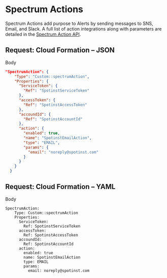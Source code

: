 # Spectrum Actions

Spectrum Actions add purpose to Alerts by sending messages to SNS, Email, and Slack.  A full list of action integrations along with parameters are detailed in the [Spectrum Action API](https://docs.spot.io/spotinst-api/spectrum/actions/create-action/).

## Request: Cloud Formation – JSON

Body

```json
"SpectrumAction": {
    "Type": "Custom::spectrumAction",
    "Properties": {
      "ServiceToken": {
        "Ref": "SpotinstServiceToken"
      },
      "accessToken": {
        "Ref": "SpotinstAccessToken"
      },
      "accoundId": {
        "Ref": "SpotinstAccountId"
      },
      "action": {
        "enabled": true,
        "name": "SpotinstEmailAction",
        "type": "EMAIL",
        "params": {
          "email": "noreply@spotinst.com"
        }
      }
    }
  }
  ```

## Request: Cloud Formation – YAML

Body
```YML
SpectrumAction:
    Type: Custom::spectrumAction
    Properties:
      ServiceToken:
        Ref: SpotinstServiceToken
      accessToken:
        Ref: SpotinstAccessToken
      accoundId:
        Ref: SpotinstAccountId
      action:
        enabled: true
        name: SpotinstEmailAction
        type: EMAIL
        params:
          email: noreply@spotinst.com
```
